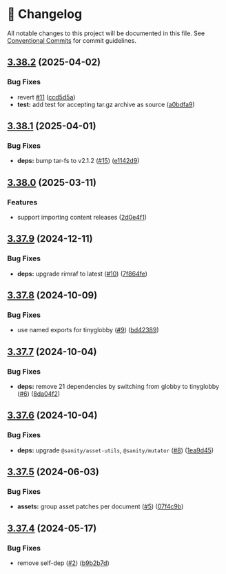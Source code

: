<!-- markdownlint-disable --><!-- textlint-disable -->

# 📓 Changelog

All notable changes to this project will be documented in this file. See
[Conventional Commits](https://conventionalcommits.org) for commit guidelines.

## [3.38.2](https://github.com/sanity-io/import/compare/v3.38.1...v3.38.2) (2025-04-02)

### Bug Fixes

- revert [#11](https://github.com/sanity-io/import/issues/11) ([ccd5d5a](https://github.com/sanity-io/import/commit/ccd5d5a20cd04601cdf05b2bfd25b27ba4f70ad1))
- **test:** add test for accepting tar.gz archive as source ([a0bdfa9](https://github.com/sanity-io/import/commit/a0bdfa99bef53f07cf0c0de4cce3d2e7e27942de))

## [3.38.1](https://github.com/sanity-io/import/compare/v3.38.0...v3.38.1) (2025-04-01)

### Bug Fixes

- **deps:** bump tar-fs to v2.1.2 ([#15](https://github.com/sanity-io/import/issues/15)) ([e1142d9](https://github.com/sanity-io/import/commit/e1142d95fa6685fcb903e4ee590c09d3e1196714))

## [3.38.0](https://github.com/sanity-io/import/compare/v3.37.9...v3.38.0) (2025-03-11)

### Features

- support importing content releases ([2d0e4f1](https://github.com/sanity-io/import/commit/2d0e4f1d8d9c1add924f58b10d2a569d723b9033))

## [3.37.9](https://github.com/sanity-io/import/compare/v3.37.8...v3.37.9) (2024-12-11)

### Bug Fixes

- **deps:** upgrade rimraf to latest ([#10](https://github.com/sanity-io/import/issues/10)) ([7f864fe](https://github.com/sanity-io/import/commit/7f864fe754213ce9522c6bba7aa12c7356686e29))

## [3.37.8](https://github.com/sanity-io/import/compare/v3.37.7...v3.37.8) (2024-10-09)

### Bug Fixes

- use named exports for tinyglobby ([#9](https://github.com/sanity-io/import/issues/9)) ([bd42389](https://github.com/sanity-io/import/commit/bd42389694176147700ae2d70bc0a3a2e0aba370))

## [3.37.7](https://github.com/sanity-io/import/compare/v3.37.6...v3.37.7) (2024-10-04)

### Bug Fixes

- **deps:** remove 21 dependencies by switching from globby to tinyglobby ([#6](https://github.com/sanity-io/import/issues/6)) ([8da04f2](https://github.com/sanity-io/import/commit/8da04f2c44a59ef11c413f25d69a1a1a990c9e6f))

## [3.37.6](https://github.com/sanity-io/import/compare/v3.37.5...v3.37.6) (2024-10-04)

### Bug Fixes

- **deps:** upgrade `@sanity/asset-utils`, `@sanity/mutator` ([#8](https://github.com/sanity-io/import/issues/8)) ([1ea9d45](https://github.com/sanity-io/import/commit/1ea9d45ecf085f71a14706063c07d42257d2d175))

## [3.37.5](https://github.com/sanity-io/import/compare/v3.37.4...v3.37.5) (2024-06-03)

### Bug Fixes

- **assets:** group asset patches per document ([#5](https://github.com/sanity-io/import/issues/5)) ([07f4c9b](https://github.com/sanity-io/import/commit/07f4c9b29a3836df1fa1ed03a2436137007b2220))

## [3.37.4](https://github.com/sanity-io/import/compare/v3.37.3...v3.37.4) (2024-05-17)

### Bug Fixes

- remove self-dep ([#2](https://github.com/sanity-io/import/issues/2)) ([b9b2b7d](https://github.com/sanity-io/import/commit/b9b2b7d50490b7fe5998bb969ac3e149437932a9))
